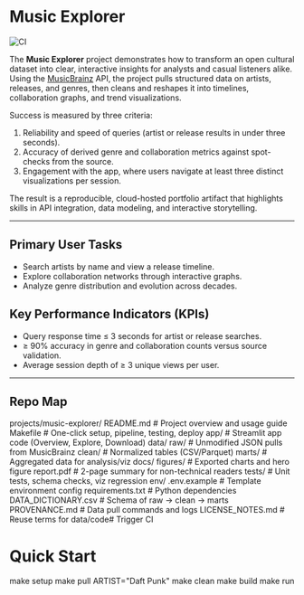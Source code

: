 # Music Explorer

![CI](https://github.com/bkuhlman80/music-explorer/actions/workflows/ci.yml/badge.svg)

The **Music Explorer** project demonstrates how to transform an open cultural dataset into clear, interactive insights for analysts and casual listeners alike. Using the [MusicBrainz](https://musicbrainz.org/) API, the project pulls structured data on artists, releases, and genres, then cleans and reshapes it into timelines, collaboration graphs, and trend visualizations.  

Success is measured by three criteria:  
1. Reliability and speed of queries (artist or release results in under three seconds).  
2. Accuracy of derived genre and collaboration metrics against spot-checks from the source.  
3. Engagement with the app, where users navigate at least three distinct visualizations per session.  

The result is a reproducible, cloud-hosted portfolio artifact that highlights skills in API integration, data modeling, and interactive storytelling.

---

## Primary User Tasks
- Search artists by name and view a release timeline.  
- Explore collaboration networks through interactive graphs.  
- Analyze genre distribution and evolution across decades.  

## Key Performance Indicators (KPIs)
- Query response time ≤ 3 seconds for artist or release searches.  
- ≥ 90% accuracy in genre and collaboration counts versus source validation.  
- Average session depth of ≥ 3 unique views per user.  

---

## Repo Map

projects/music-explorer/
README.md # Project overview and usage guide
Makefile # One-click setup, pipeline, testing, deploy
app/ # Streamlit app code (Overview, Explore, Download)
data/
raw/ # Unmodified JSON pulls from MusicBrainz
clean/ # Normalized tables (CSV/Parquet)
marts/ # Aggregated data for analysis/viz
docs/
figures/ # Exported charts and hero figure
report.pdf # 2-page summary for non-technical readers
tests/ # Unit tests, schema checks, viz regression
env/
.env.example # Template environment config
requirements.txt # Python dependencies
DATA_DICTIONARY.csv # Schema of raw → clean → marts
PROVENANCE.md # Data pull commands and logs
LICENSE_NOTES.md # Reuse terms for data/code# Trigger CI


# Quick Start

make setup
make pull ARTIST="Daft Punk"
make clean
make build
make run
